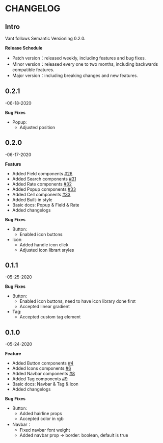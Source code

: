 # CHANGELOG

## Intro

Vant follows Semantic Versioning 0.2.0.

**Release Schedule**

- Patch version：released weekly, including features and bug fixes.
- Minor version：released every one to two months, including backwards compatible features.
- Major version：including breaking changes and new features.

## **0**.2.1

-06-18-2020

**Bug Fixes**

- Popup:
  - Adjusted position

## **0**.2.0

-06-17-2020

**Feature**

- Added Field components [\#26](https://github.com/mxdi9i7/vant-react/pull/26)
- Added Search components [\#31](https://github.com/mxdi9i7/vant-react/pull/31)
- Added Rate components [\#32](https://github.com/mxdi9i7/vant-react/pull/32)
- Added Popup components [\#33](https://github.com/mxdi9i7/vant-react/pull/33)
- Added Cell components [\#33](https://github.com/mxdi9i7/vant-react/pull/42)
- Added Built-in style
- Basic docs: Popup & Field & Rate
- Added changelogs

**Bug Fixes**

- Button:
  - Enabled icon buttons
- Icon:
  - Added handle icon click
  - Adjusted icon librart sryles

## **0**.1.1

-05-25-2020

**Bug Fixes**

- Button:
  - Enabled icon buttons, need to have icon library done first
  - Accepted linear gradient
- Tag:
  - Accepted custom tag element

## **0**.1.0

-05-24-2020

**Feature**

- Added Button components [\#4](https://github.com/mxdi9i7/vant-react/pull/4)
- Added Icons components [\#6](https://github.com/mxdi9i7/vant-react/pull/6)
- Added Navbar components [\#8](https://github.com/mxdi9i7/vant-react/pull/8)
- Added Tag components [\#9](https://github.com/mxdi9i7/vant-react/pull/9)
- Basic docs: Navbar & Tag & Icon
- Added changelogs

**Bug Fixes**

- Button:
  - Added hairline props
  - Accepted color in rgb
- Navbar：
  - Fixed navbar font weight
  - Added navbar prop -&gt; border: boolean, default is true
